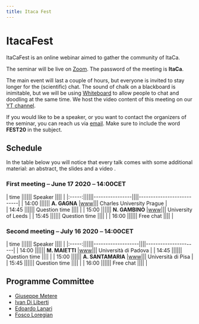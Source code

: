 ```yaml
---
title: Itaca Fest
---
```


# ItacaFest

ItaCaFest is an online webinar aimed to gather the community of ItaCa. 

The seminar will be live on [Zoom](https://zoom.us). The password of the meeting is __ItaCa__. 

The main event will last a couple of hours, but everyone is invited to stay longer for the (scientific) chat. The sound of chalk on a blackboard is inimitable, but we will be using [Whiteboard](https://www.whiteboard.team) to allow people to chat and doodling at the same time. We host the video content of this meeting on our [YT channel](https://www.youtube.com/channel/UCKdVVjPg_dHhbIiuzLh4Llg).

If you would like to be a speaker, or you want to contact the organizers of the seminar, you can reach us via [email](webmasters.itaca@gmail.com). Make sure to include the word __FEST20__ in the subject.

## Schedule


In the table below you will notice that every talk comes with some additional material: an abstract, the slides and a video . 


### First meeting ⎯ June 17 2020 ⎯ 14:00CET

| time  ||||||  Speaker       ||||                           |
|:-----:||||||----------------||||---------------------------|
| 14:00 |||||| **A. GAGNA**   |[www]()||| Charles University Prague |	
| 14:45 |||||| Question time  ||||                           |
| 15:00 |||||| **N. GAMBINO** |[www]()||| University of Leeds       |
| 15:45 |||||| Question time  ||||                           |
| 16:00 |||||| Free chat      ||||                           |

### Second meeting ⎯ July 16 2020 ⎯ 14:00CET

| time  ||||||  Speaker          ||||                      | 
|:-----:||||||-------------------||||----------------------| 
| 14:00 |||||| **M. MAIETTI**	   |[www]()||| Università di Padova | 
| 14:45 |||||| Question time     ||||                      | 
| 15:00 |||||| **A. SANTAMARIA** |[www]()||| Università di Pisa   | 
| 15:45 |||||| Question time     ||||                      | 
| 16:00 |||||| Free chat         ||||                      | 



## Programme Committee

- [Giuseppe Metere](http://math.unipa.it/metere/)
- [Ivan Di Liberti](https://diliberti.github.io)
- [Edoardo Lanari](https://sites.google.com/view/edoardo-lanari/)
- [Fosco Loregian](http://tetrapharmakon.github.io)